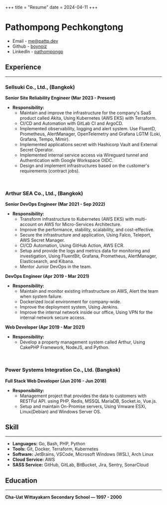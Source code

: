 +++
title = "Resume"
date = 2024-04-11
+++

# Pathompong Pechkongtong
* Email - me@pattp.dev
* Github - [boynoiz](https://github.com/boynoiz)
* LinkedIn - [pathompongp](https://www.linkedin.com/in/pathompongp)

## Experience

---
### Sellsuki Co., Ltd., (Bangkok)
**Senior Site Reliability Engineer (Mar 2023 - Present)**

* **Responsibility:**
  - Maintain and improve the infrastructure for the company's SaaS product called Akita, Using Kubernetes (AWS EKS) with Terraform.
  - CI/CD and Automation with GitLab CI and ArgoCD.
  - Implemented observability, logging and alert system. Use FluentD, Prometheus, AlertManager, OpenTelemetry and Grafana LGTM (Loki, Grafana, Tempo, Mimir).
  - Implemented applications secret with Hashicorp Vault and External Secret Operator. 
  - Implemented internal service access via Wireguard tunnel and Authentication with Google Workspace OIDC.
  - Design and implement infrastructures based on the customer's requirements (contract jobs).

<br>

### Arthur SEA Co., Ltd., (Bangkok)
**Senior DevOps Engineer (Mar 2021 - Sep 2022)**

* **Responsibility:**
  - Transform infrastructure to Kubernetes (AWS EKS) with multi-account on AWS for Micro-Services Architecture.
  - Improve the performance, stability, scalability, and cost-effective.
  - Secure the infrastructure and application, Using Falco, Teleport, AWS Secret Manager.
  - CI/CD Automation, Using GitHub Action, AWS ECR.
  - Setup and provide the logs and metrics data for monitoring and investigation, Using FluentBit, Grafana, Prometheus, AlertManager, Elasticsearch, and Kibana.
  - Mentor Junior DevOps in the team.

**DevOps Engineer (Apr 2019 - Mar 2021)**

* **Responsibility:**
  - Maintain and monitor existing infrastructure on AWS, Alert the team when system failure.
  - Dockerized local environment for company-wide.
  - Improve the deployment system, Using Jenkins.
  - Improve the internal network inside our office, Using VPN for the internal network secure access.

**Web Developer (Apr 2019 - Mar 2021)**

* **Responsibility:**
  - Develop a property management system called Arthur, Using CakePHP Framework, NodeJS, and Python.

<br>

### Power Systems Integration Co., Ltd. (Bangkok)
**Full Stack Web Developer (Jun 2016 - Jun 2018)**

* **Responsibility:**
  - Management project that provides the data to customers with RESTFul API. using PHP, Redis, MSSQL MariaDB, Socket.io, Vue.js.
  - Setup and maintain On-Promise servers, Using Vmware ESXi, Linux(Debian) and Windows Server OS.

## Skill

---
* **Languages:** Go, Bash, PHP, Python
* **Tools:** Git, Docker, Terraform, Kubernetes
* **Software:** JetBrains, VSCode, Microsoft Windows  (WSL), Arch Linux
* **Cloud Service:** AWS
* **SASS Service:** GitHub, GitLab, BitBucket, Jira, Sentry, SonarCloud

## Education

---
**Cha-Uat Wittayakarn Secondary School — 1997 - 2000**
